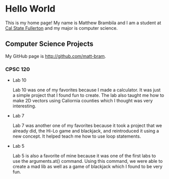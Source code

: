 # Hello World

This is my home page! My name is Matthew Brambila and I am a student at [Cal State Fullerton](http://www.fullerton.edu/) and my major is computer science.

## Computer Science Projects

My GitHub page is http://github.com/matt-bram.

### CPSC 120

- Lab 10

  Lab 10 was one of my favorites because I made a calculator. It was just
  a simple project that I found fun to create. The lab also taught me how to
  make 2D vectors using Caliornia counties which I thought was very
  interesting.

- Lab 7

  Lab 7 was another one of my favorites because it took a project that we
  already did, the Hi-Lo game and blackjack, and reintroduced it using
  a new concept. It helped teach me how to use loop statements.

- Lab 5

  Lab 5 is also a favorite of mine because it was one of the first labs to
  use the arguments.at() command. Using this command, we were able to create
  a mad lib as well as a game of blackjack which I found to be very fun.
